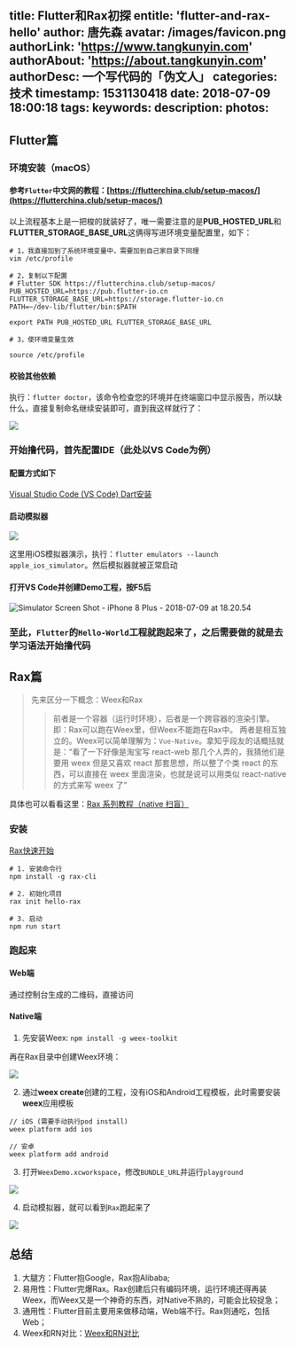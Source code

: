 title: Flutter和Rax初探
entitle: 'flutter-and-rax-hello'
author: 唐先森
avatar: /images/favicon.png
authorLink: 'https://www.tangkunyin.com'
authorAbout: 'https://about.tangkunyin.com'
authorDesc: 一个写代码的「伪文人」
categories: 技术
timestamp: 1531130418
date: 2018-07-09 18:00:18
tags:
keywords:
description:
photos:
---

## Flutter篇

### 环境安装（macOS）

#### 参考`Flutter`中文网的教程：[https://flutterchina.club/setup-macos/](https://flutterchina.club/setup-macos/)

以上流程基本上是一把梭的就装好了，唯一需要注意的是**PUB_HOSTED_URL**和**FLUTTER_STORAGE_BASE_URL**这俩得写进环境变量配置里，如下：

```
# 1，我直接加到了系统环境变量中，需要加到自己家目录下同理
vim /etc/profile

# 2，复制以下配置
# Flutter SDK https://flutterchina.club/setup-macos/
PUB_HOSTED_URL=https://pub.flutter-io.cn
FLUTTER_STORAGE_BASE_URL=https://storage.flutter-io.cn
PATH=~/dev-lib/flutter/bin:$PATH

export PATH PUB_HOSTED_URL FLUTTER_STORAGE_BASE_URL

# 3，使环境变量生效

source /etc/profile

```

#### 校验其他依赖

执行：`flutter doctor`，该命令检查您的环境并在终端窗口中显示报告，所以缺什么，直接复制命名继续安装即可，直到我这样就行了：

![](/img/2018/15311311861503.jpg)

### 开始撸代码，首先配置IDE（此处以VS Code为例）

#### 配置方式如下

[Visual Studio Code (VS Code) Dart安装](https://flutterchina.club/get-started/editor/#vscode)


#### 启动模拟器

![](/img/2018/15311314047697.jpg)

这里用iOS模拟器演示，执行：`flutter emulators --launch apple_ios_simulator`。然后模拟器就被正常启动

#### 打开VS Code并创建Demo工程，按F5后

![Simulator Screen Shot - iPhone 8 Plus - 2018-07-09 at 18.20.54](/img/2018/Simulator%20Screen%20Shot%20-%20iPhone%208%20Plus%20-%202018-07-09%20at%2018.20.54.png)

### 至此，`Flutter`的`Hello-World`工程就跑起来了，之后需要做的就是去学习语法开始撸代码


## Rax篇

> 先来区分一下概念：Weex和Rax
> > 前者是一个容器（运行时环境），后者是一个跨容器的渲染引擎。即：Rax可以跑在Weex里，但Weex不能跑在Rax中。
> > 两者是相互独立的。Weex可以简单理解为：`Vue-Native`。拿知乎段友的话概括就是：“看了一下好像是淘宝写 react-web 那几个人弄的，我猜他们是要用 weex 但是又喜欢 react 那套思想，所以整了个类 react 的东西，可以直接在 weex 里面渲染，也就是说可以用类似 react-native 的方式来写 weex 了”

具体也可以看看这里：[Rax 系列教程（native 扫盲）](http://taobaofed.org/blog/2018/02/06/rax-native-guide/)

### 安装

[Rax快速开始](https://alibaba.github.io/rax/guide/getting-started)

```
# 1. 安装命令行
npm install -g rax-cli

# 2. 初始化项目
rax init hello-rax

# 3. 启动 
npm run start
```

### 跑起来

#### Web端

通过控制台生成的二维码，直接访问

#### Native端

1. 先安装Weex: `npm install -g weex-toolkit`

再在Rax目录中创建Weex环境：

![](/img/2018/15312064317112.jpg)

2. 通过**weex create**创建的工程，没有iOS和Android工程模板，此时需要安装**weex**应用模板

```
// iOS (需要手动执行pod install)
weex platform add ios

// 安卓
weex platform add android
```

3. 打开`WeexDemo.xcworkspace`，修改`BUNDLE_URL`并运行`playground`

![](/img/2018/15312115498098.jpg)

4. 启动模拟器，就可以看到`Rax`跑起来了

![](/img/2018/15312116337280.jpg)



## 总结

1. 大腿方：Flutter抱Google，Rax抱Alibaba;
2. 易用性：Flutter完爆Rax。Rax创建后只有编码环境，运行环境还得再装Weex，而Weex又是一个神奇的东西，对Native不熟的，可能会比较捉急；
3. 通用性：Flutter目前主要用来做移动端，Web端不行。Rax则通吃，包括Web；
4. Weex和RN对比：[Weex和RN对比](https://zhuanlan.zhihu.com/p/21677103)


